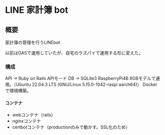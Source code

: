 # LINE 家計簿 bot

## 概要
家計簿の管理を行うLINEbot

以前はGASで運用していたが、自宅のラズパイで運用する形に変えた。

### 構成
API -> Ruby on Rails APIモード
DB -> SQLite3
RaspberryPi4B 8GBモデルで運用。（Ubuntu 22.04.3 LTS (GNU/Linux 5.15.0-1042-raspi aarch64)）
Dockerで環境構築。

#### コンテナ
- webコンテナ（rails）
- nginxコンテナ
- certbotコンテナ（productionのみで動かす。SSL化のため）

